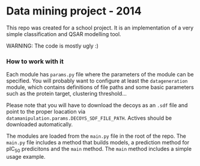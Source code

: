 Data mining project - 2014
================

This repo was created for a school project. It is an implementation of a very simple classification and QSAR modelling tool.

WARNING: The code is mostly ugly :)

### How to work with it
Each module has `params.py` file where the parameters of the module can be specified. 
You will probably want to configure at least the `datageneration` module, which contains definitions of file paths and some basic parameters such as the protein target, clustering threshold...

Please note that you will have to download the decoys as an `.sdf` file and point to the proper loacation via `datamanipulation.params.DECOYS_SDF_FILE_PATH`. Actives should be downloaded automatically.

The modules are loaded from the `main.py` file in the root of the repo.
The `main.py` file includes a method that builds models, a prediction method for pIC<sub>50</sub> predicitons and the `main` method. The `main` method includes a simple usage example.
